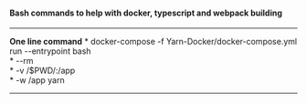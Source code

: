 #### Bash commands to help with docker, typescript and webpack building

---
**One line command**
    * docker-compose -f Yarn-Docker/docker-compose.yml run --entrypoint bash \
    * --rm \
    * -v /$PWD/:/app \
    * -w /app yarn

---
